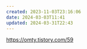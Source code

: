 ```yaml
---
created: 2023-11-03T23:16:06
date: 2024-03-03T11:41
updated: 2024-03-31T22:43
---
```

https://omty.tistory.com/59
